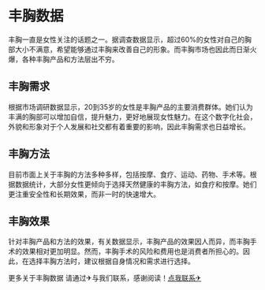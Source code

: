 # 丰胸数据

丰胸一直是女性关注的话题之一。据调查数据显示，超过60%的女性对自己的胸部大小不满意，希望能够通过丰胸来改善自己的形象。而丰胸市场也因此而日渐火爆，各种丰胸产品和方法层出不穷。

## 丰胸需求

根据市场调研数据显示，20到35岁的女性是丰胸产品的主要消费群体。她们认为丰满的胸部可以增加自信，提升魅力，更好地展现女性魅力。在这个数字化社会，外貌和形象对于个人发展和社交都有着重要的影响，因此丰胸需求也日益增长。

## 丰胸方法

目前市面上关于丰胸的方法多种多样，包括按摩、食疗、运动、药物、手术等。根据数据统计，大部分女性更倾向于选择天然健康的丰胸方法，如食疗和按摩。她们更注重安全性和长期效果，而非一时的快速增大。

## 丰胸效果

针对丰胸产品和方法的效果，有关数据显示，丰胸产品的效果因人而异，而丰胸手术的效果相对更加明显。然而，丰胸手术的风险和费用也是消费者所担心的。因此，在选择丰胸方法时，建议根据自身情况和需求进行选择。

更多关于丰胸数据 请通过✈与我们联系，感谢阅读！[点我联系✈](https://chat.k02.cc)